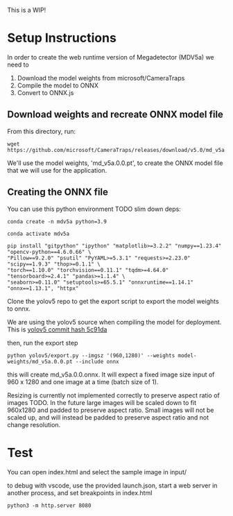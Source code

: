 This is a WIP!

# Setup Instructions

In order to create the web runtime version of Megadetector (MDV5a) we need to

1. Download the model weights from microsoft/CameraTraps
2. Compile the model to ONNX
3. Convert to ONNX.js


## Download weights and recreate ONNX model file

From this directory, run:
```
wget https://github.com/microsoft/CameraTraps/releases/download/v5.0/md_v5a.0.0.pt
```

We'll use the model weights, 'md_v5a.0.0.pt', to create the ONNX model file that we will use for the application. 

## Creating the ONNX file

You can use this python environment TODO slim down deps:

`conda create -n mdv5a python=3.9`

```
conda activate mdv5a

pip install "gitpython" "ipython" "matplotlib>=3.2.2" "numpy==1.23.4" "opencv-python==4.6.0.66" \
"Pillow==9.2.0" "psutil" "PyYAML>=5.3.1" "requests>=2.23.0" "scipy==1.9.3" "thop>=0.1.1" \
"torch==1.10.0" "torchvision==0.11.1" "tqdm>=4.64.0" "tensorboard>=2.4.1" "pandas>=1.1.4" \
"seaborn>=0.11.0" "setuptools>=65.5.1" "onnxruntime==1.14.1" "onnx==1.13.1", "httpx"
```

Clone the yolov5 repo to get the export script to export the model weights to onnx.

We are using the yolov5 source when compiling the model for deployment. This is [yolov5 commit hash 5c91da](https://github.com/ultralytics/yolov5/tree/5c91daeaecaeca709b8b6d13bd571d068fdbd003)


then, run the export step

```
python yolov5/export.py --imgsz '(960,1280)' --weights model-weights/md_v5a.0.0.pt --include onnx
```

this will create md_v5a.0.0.onnx. It will expect a fixed image size input of 960 x 1280 and one image at a time (batch size of 1). 

Resizing is currently not implemented correctly to preserve aspect ratio of images TODO. In the future large images will be scaled down to fit 960x1280 and padded to preserve aspect ratio. Small images will not be scaled up, and will instead be padded to preserve aspect ratio and not change resolution.

# Test
You can open index.html and select the sample image in input/

to debug with vscode, use the provided launch.json, start a web server in another process, and set breakpoints in index.html


`python3 -m http.server 8080`
